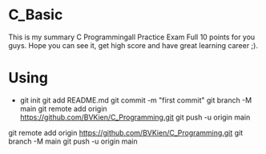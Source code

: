 # C_Basic
This is my summary C Programmingall Practice Exam Full 10 points for you guys. Hope you can see it, get high score and have great learning career ;).

# Using
- git init
git add README.md
git commit -m "first commit"
git branch -M main
git remote add origin https://github.com/BVKien/C_Programming.git
git push -u origin main

git remote add origin https://github.com/BVKien/C_Programming.git
git branch -M main
git push -u origin main

